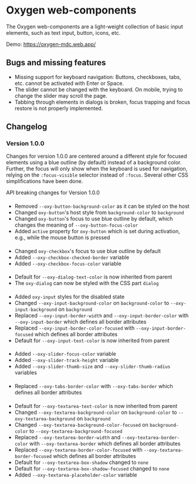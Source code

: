 # Oxygen web-components

The Oxygen web-components are a light-weight collection of basic input
elements, such as text input, button, icons, etc.

Demo: https://oxygen-mdc.web.app/

## Bugs and missing features

* Missing support for keyboard navigation: Buttons, checkboxes, tabs, etc.
  cannot be activated with Enter or Space.
* The slider cannot be changed with the keyboard. On mobile, trying to change
  the slider may scroll the page.
* Tabbing through elements in dialogs is broken, focus trapping and focus
  restore is not properly implemented.

## Changelog

### Version 1.0.0

Changes for version 1.0.0 are centered around a different style for focused
elements using a blue outline (by default) instead of a background color.
Further, the focus will only show when the keyboard is used for navigation,
relying on the `:focus-visible` selector instead of `:focus`. Several other CSS
simplifications have been done.

API breaking changes for Version 1.0.0

#### <oxy-button>

* Removed `--oxy-button-background-color` as it can be styled on the host
* Changed `oxy-button`'s host style from `background-color` to `background`
* Changed `oxy-button`'s focus to use blue outline by default, which changes the
  meaning of `--oxy-button-focus-color`
* Added `active` property for `oxy-button` which is set during activation, e.g.,
  while the mouse button is pressed

#### <oxy-checkbox>

* Changed `oxy-checkbox`'s focus to use blue outline by default
* Added `--oxy-checkbox-checked-border` variable
* Added `--oxy-checkbox-focus-color` variable

#### <oxy-dialog>

* Default for `--oxy-dialog-text-color` is now inherited from parent
* The `oxy-dialog` can now be styled with the CSS part `dialog`

#### <oxy-input>

* Added `oxy-input` styles for the disabled state
* Changed `--oxy-input-background-color` on `background-color` to
  `--oxy-input-background` on `background`
* Replaced `--oxy-input-border-width` and `--oxy-input-border-color` with
  `--oxy-input-border` which defines all border attributes
* Replaced `--oxy-input-border-color-focused` with
  `--oxy-input-border-focused` which defines all border attributes
* Default for `--oxy-input-text-color` is now inherited from parent

#### <oxy-slider>

* Added `--oxy-slider-focus-color` variable
* Added `--oxy-slider-track-height` variable
* Added `--oxy-slider-thumb-size` and `--oxy-slider-thumb-radius` variables

#### <oxy-tabs>

* Replaced `--oxy-tabs-border-color` with `--oxy-tabs-border` which
  defines all border attributes

#### <oxy-textarea>

* Default for `--oxy-textarea-text-color` is now inherited from parent
* Changed `--oxy-textarea-background-color` on `background-color` to
  `--oxy-textarea-background` on `background`
* Changed `--oxy-textarea-background-color-focused` on `background-color` to
  `--oxy-textarea-background-focused`
* Replaced `--oxy-textarea-border-width` and `--oxy-textarea-border-color`
  with `--oxy-textarea-border` which defines all border attributes
* Replaced `--oxy-textarea-border-color-focused` with
  `--oxy-textarea-border-focused` which defines all border attributes
* Default for `--oxy-textarea-box-shadow` changed to `none`
* Default for `--oxy-textarea-box-shadow-focused` changed to `none`
* Added `--oxy-textarea-placeholder-color` variable
